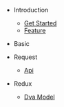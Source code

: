 * Introduction

  * [Get Started](/)
  * [Feature](/feature.md)
  
* Basic

* Request
  
  * [Api](/API.md)
  
* Redux
  
  * [Dva Model](/dvaModel.md)
